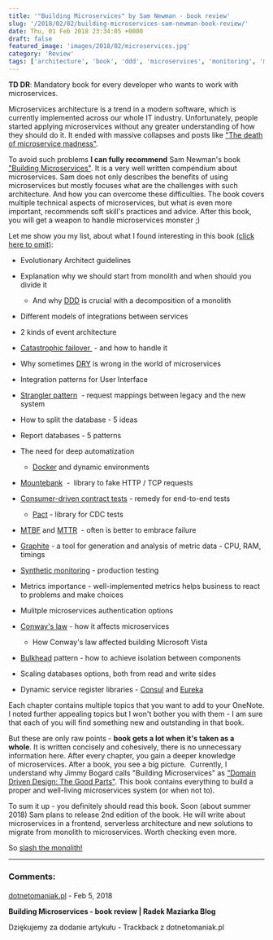 ```yaml
---
title: '"Building Microservices" by Sam Newman - book review'
slug: '/2018/02/02/building-microservices-sam-newman-book-review/'
date: Thu, 01 Feb 2018 23:34:05 +0000
draft: false
featured_image: 'images/2018/02/microservices.jpg'
category: 'Review'
tags: ['architecture', 'book', 'ddd', 'microservices', 'monitoring', 'monolith', 'review', 'SOA']
---
```


**TD DR**: Mandatory book for every developer who wants to work with microservices.

Microservices architecture is a trend in a modern software, which is currently implemented across our whole IT industry. Unfortunately, people started applying microservices without any greater understanding of how they should do it. It ended with massive collapses and posts like ["The death of microservice madness"](http://www.dwmkerr.com/the-death-of-microservice-madness-in-2018/).

To avoid such problems **I can fully recommend** Sam Newman's book ["Building Microservices"](http://shop.oreilly.com/product/0636920033158.do). It is a very well written compendium about microservices. Sam does not only describes the benefits of using microservices but mostly focuses what are the challenges with such architecture. And how you can overcome these difficulties. The book covers multiple technical aspects of microservices, but what is even more important, recommends soft skill's practices and advice. After this book, you will get a weapon to handle microservices monster ;)

Let me show you my list, about what I found interesting in this book [(click here to omit)](#list-end):

*   Evolutionary Architect guidelines
*   Explanation why we should start from monolith and when should you divide it
    
    *   And why [DDD](https://en.wikipedia.org/wiki/Domain-driven_design) is crucial with a decomposition of a monolith
    
*   Different models of integrations between services
*   2 kinds of event architecture
*   [Catastrophic failover ](https://martinfowler.com/bliki/CatastrophicFailover.html) - and how to handle it
*   Why sometimes [DRY](https://en.wikipedia.org/wiki/Don%27t_repeat_yourself) is wrong in the world of microservices
*   Integration patterns for User Interface
*   [Strangler pattern](https://docs.microsoft.com/en-us/azure/architecture/patterns/strangler)  - request mappings between legacy and the new system
*   How to split the database - 5 ideas
*   Report databases - 5 patterns
*   The need for deep automatization
    
    *   [Docker](https://www.docker.com/) and dynamic environments
    
*   [Mountebank](http://www.mbtest.org/)  -  library to fake HTTP / TCP requests
*   [Consumer-driven contract tests](https://martinfowler.com/articles/consumerDrivenContracts.html) \- remedy for end-to-end tests
    
    *   [Pact](https://docs.pact.io/) \- library for CDC tests
    
*   [MTBF](https://en.wikipedia.org/wiki/Mean_time_between_failures) and [MTTR](https://en.wikipedia.org/wiki/Mean_time_to_repair)  - often is better to embrace failure
*   [Graphite](https://graphiteapp.org/) \- a tool for generation and analysis of metric data - CPU, RAM, timings
*   [Synthetic monitoring](https://martinfowler.com/bliki/SyntheticMonitoring.html) - production testing
*   Metrics importance - well-implemented metrics helps business to react to problems and make choices
*   Mulitple microservices authentication options
*   [Conway's law](https://en.wikipedia.org/wiki/Conway%27s_law) - how it affects microservices
    
    *   How Conway's law affected building Microsoft Vista
    
*   [Bulkhead](https://docs.microsoft.com/en-us/azure/architecture/patterns/bulkhead) pattern - how to achieve isolation between components
*   Scaling databases options, both from read and write sides
*   Dynamic service register libraries - [Consul](https://www.consul.io/) and [Eureka](https://github.com/Netflix/eureka)

Each chapter contains multiple topics that you want to add to your OneNote. I noted further appealing topics but I won't bother you with them - I am sure that each of you will find something new and outstanding in that book.

But these are only raw points - **book gets a lot when it's taken as a whole**. It is written concisely and cohesively, there is no unnecessary information here. After every chapter, you gain a deeper knowledge of microservices. After a book, you see a big picture.  Currently, I understand why Jimmy Bogard calls "Building Microservices" as ["Domain Driven Design: The Good Parts"](https://www.youtube.com/watch?v=lsmtWqcAj0E&feature=youtu.be&t=45m0s). This book contains everything to build a proper and well-living microservices system (or when not to).

To sum it up - you definitely should read this book. Soon (about summer 2018) Sam plans to release 2nd edition of the book. He will write about microservices in a frontend, serverless architecture and new solutions to migrate from monolith to microservices. Worth checking even more.

So [slash the monolith!](http://radblog.pl/wp-content/uploads/2018/02/slash-the-monolith.jpg)

---
### Comments:
#### 
[dotnetomaniak.pl](https://dotnetomaniak.pl/Building-Microservices-book-review-Radek-Maziarka-Blog "") - <time datetime="2018-02-02 09:03:39">Feb 5, 2018</time>

**Building Microservices - book review | Radek Maziarka Blog**

Dziękujemy za dodanie artykułu - Trackback z dotnetomaniak.pl
